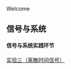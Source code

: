 Welcome

## 信号与系统

#### 信号与系统实践环节

[实验三（离散时间信号）](https://github.com/xtyzuishuai/xtyzuishuai.github.io/blob/main/实验三.md)
